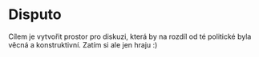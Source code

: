 # Disputo
Cílem je vytvořit prostor pro diskuzi, která by na rozdíl od té politické byla věcná a konstruktivní. Zatím si ale jen hraju :)
